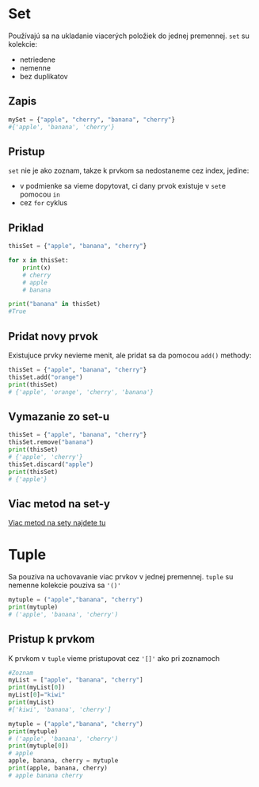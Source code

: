 # Set
Používajú sa  na ukladanie viacerých položiek do jednej premennej. `set` su kolekcie: 
- netriedene
- nemenne
- bez duplikatov
## Zapis
```py
mySet = {"apple", "cherry", "banana", "cherry"}
#{'apple', 'banana', 'cherry'}
```
## Pristup
`set` nie je ako zoznam, takze k prvkom sa nedostaneme cez index, jedine:
- v podmienke sa vieme dopytovat, ci dany prvok existuje v `set`e pomocou `in` 
- cez `for` cyklus

## Priklad
```py
thisSet = {"apple", "banana", "cherry"}

for x in thisSet:
    print(x)
    # cherry
    # apple
    # banana

print("banana" in thisSet)
#True
```
## Pridat novy prvok
Existujuce prvky nevieme menit, ale pridat sa da pomocou `add()` methody:

```py
thisSet = {"apple", "banana", "cherry"}
thisSet.add("orange")
print(thisSet)
# {'apple', 'orange', 'cherry', 'banana'}
```

## Vymazanie zo set-u
```py
thisSet = {"apple", "banana", "cherry"}
thisSet.remove("banana")
print(thisSet)
# {'apple', 'cherry'}
thisSet.discard("apple")
print(thisSet)
# {'apple'}
```
## Viac metod na set-y
[Viac metod na sety najdete tu](https://www.w3schools.com/python/python_sets_methods.asp)

# Tuple 
Sa pouziva na uchovavanie viac prvkov v jednej premennej. `tuple` su nemenne kolekcie pouziva sa `'()'`
```py
mytuple = ("apple","banana", "cherry")
print(mytuple)
# ('apple', 'banana', 'cherry')
```
## Pristup k prvkom
K prvkom v `tuple` vieme pristupovat cez `'[]'` ako pri zoznamoch

```py
#Zoznam
myList = ["apple", "banana", "cherry"]
print(myList[0])
myList[0]="kiwi"
print(myList)
#['kiwi', 'banana', 'cherry']

mytuple = ("apple","banana", "cherry")
print(mytuple)
# ('apple', 'banana', 'cherry')
print(mytuple[0])
# apple
apple, banana, cherry = mytuple
print(apple, banana, cherry)
# apple banana cherry
```
